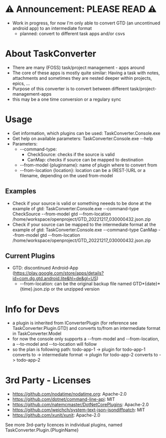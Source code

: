 # :warning: Announcement: PLEASE READ :warning:

- Work in progress, for now I'm only able to convert GTD (an uncontinued android app) to an intermediate format
  - planned: convert to different task apps and/or csvs

# About TaskConverter

- There are many (FOSS) task/project management - apps around
- The core of these apps is mostly quite similar: Having a task with notes, attachments and sometimes they are nested deeper within projects, epics, ...
- Purpose of this converter is to convert between different task/project-management-apps
- this may be a one time conversion or a regulary
  sync

# Usage

- Get information, which plugins can be used: TaskConverter.Console.exe
- Get help on available parameters: TaskConverter.Console.exe --help
- Parameters:
  - --command-type:
    - CheckSource: checks if the source is valid
    - CanMap: checks if source can be mapped to destination
  - --from-model {pluginname}: name of plugin where to convert from
  - --from-location {location}: location can be a (REST-)URL or a filename, depending on the used from-model

## Examples

- Check if your source is valid or something neeeds to be done at the example of gtd: TaskConverter.Console.exe --command-type CheckSource --from-model gtd --from-location /home/workspace/openproject/GTD_20221217_030000432.json.zip
- Check if your source can be mapped to the intermediate format at the example of gtd: TaskConverter.Console.exe --command-type CanMap --from-model gtd --from-location /home/workspace/openproject/GTD_20221217_030000432.json.zip

## Current Plugins

- GTD: discontinued Android-App (https://play.google.com/store/apps/details?id=com.dg.gtd.android.lite&hl=de&gl=US)
  - --from-location: can be the original backup file named GTD*{date}*{time}.json.zip or the unzipped version

# Info for Devs

- a plugin is inherited from IConverterPlugin (for reference see TaskConverter.Plugin.GTD) and converts to/from an intermediate format in TaskConverter.Model
- for now the console only supports a --from-model and --from-location, a --to-model and --to-location will follow
- so the plan is following path: todo-app-1 -> plugin for todo-app-1 converts to -> intermediate format -> plugin for todo-app-2 converts to -> todo-app-2

# 3rd Party - Licenses

- https://github.com/nodatime/nodatime.org: Apache-2.0
- https://github.com/dotnet/command-line-api: MIT
- https://github.com/natemcmaster/DotNetCorePlugins: Apache-2.0
- https://github.com/weichch/system-text-json-jsondiffpatch: MIT
- https://github.com/xunit/xunit: Apache-2.0

See more 3rd-party licences in individual plugins, named TaskConverter.Plugin.{PluginName}
